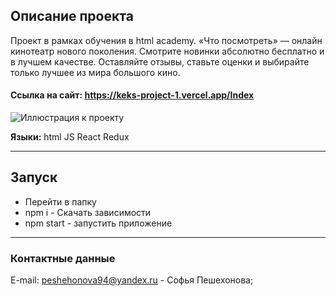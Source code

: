 ## Описание проекта
Проект в рамках обучения в html academy. 
«Что посмотреть» — онлайн кинотеатр нового поколения. Смотрите новинки абсолютно бесплатно и в лучшем качестве. Оставляйте отзывы, ставьте оценки и выбирайте только лучшее из мира большого кино.

#### Ссылка на сайт: https://keks-project-1.vercel.app/Index
 
![Иллюстрация к проекту](https://up.htmlacademy.ru/assets/intensives/react/12/projects/what-to-watch/image.jpg?v=202306260501)

 
**Языки:** html JS React Redux
***
 ## Запуск
 - Перейти в папку
 - npm i - Скачать зависимости
 - npm start - запустить приложение
***

### Контактные данные
E-mail: peshehonova94@yandex.ru - Софья Пешехонова;
